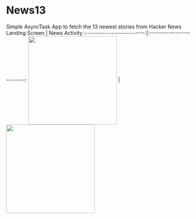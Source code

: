 # News13
Simple AsyncTask App to fetch the 13 newest stories from Hacker News
Landing Screen            |  News Activity 
:-------------------------:|:-------------------------:
<img src="https://user-images.githubusercontent.com/68921071/184529629-4728e9ba-ee4f-4acf-ae95-c9a6fc057c38.png" align="center" width="240" > | <img src="https://user-images.githubusercontent.com/68921071/184529688-fcc56524-872c-4023-9253-22ac73a2b553.png" align="center" width="240" >
